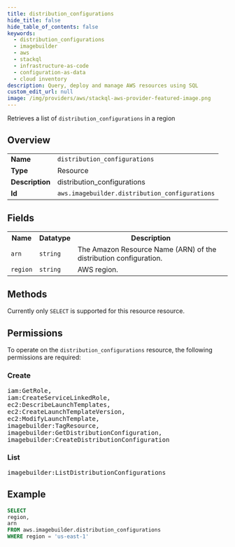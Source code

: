 ```yaml
---
title: distribution_configurations
hide_title: false
hide_table_of_contents: false
keywords:
  - distribution_configurations
  - imagebuilder
  - aws
  - stackql
  - infrastructure-as-code
  - configuration-as-data
  - cloud inventory
description: Query, deploy and manage AWS resources using SQL
custom_edit_url: null
image: /img/providers/aws/stackql-aws-provider-featured-image.png
---
```

Retrieves a list of <code>distribution_configurations</code> in a region

## Overview
<table><tbody>
<tr><td><b>Name</b></td><td><code>distribution_configurations</code></td></tr>
<tr><td><b>Type</b></td><td>Resource</td></tr>
<tr><td><b>Description</b></td><td>distribution_configurations</td></tr>
<tr><td><b>Id</b></td><td><code>aws.imagebuilder.distribution_configurations</code></td></tr>
</tbody></table>

## Fields
<table><tbody>
<tr><th>Name</th><th>Datatype</th><th>Description</th></tr>
<tr><td><code>arn</code></td><td><code>string</code></td><td>The Amazon Resource Name (ARN) of the distribution configuration.</td></tr>
<tr><td><code>region</code></td><td><code>string</code></td><td>AWS region.</td></tr>

</tbody></table>

## Methods
Currently only <code>SELECT</code> is supported for this resource resource.

## Permissions

To operate on the <code>distribution_configurations</code> resource, the following permissions are required:

### Create
<pre>
iam:GetRole,
iam:CreateServiceLinkedRole,
ec2:DescribeLaunchTemplates,
ec2:CreateLaunchTemplateVersion,
ec2:ModifyLaunchTemplate,
imagebuilder:TagResource,
imagebuilder:GetDistributionConfiguration,
imagebuilder:CreateDistributionConfiguration</pre>

### List
<pre>
imagebuilder:ListDistributionConfigurations</pre>


## Example
```sql
SELECT
region,
arn
FROM aws.imagebuilder.distribution_configurations
WHERE region = 'us-east-1'
```
